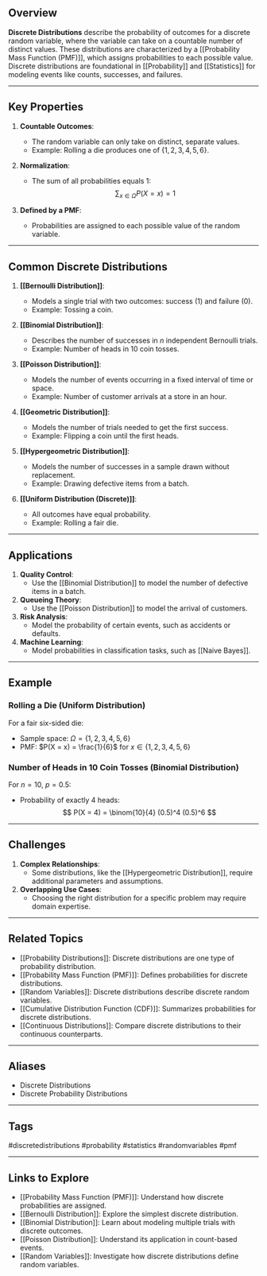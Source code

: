 ## Overview
**Discrete Distributions** describe the probability of outcomes for a discrete random variable, where the variable can take on a countable number of distinct values. These distributions are characterized by a [[Probability Mass Function (PMF)]], which assigns probabilities to each possible value. Discrete distributions are foundational in [[Probability]] and [[Statistics]] for modeling events like counts, successes, and failures.

---

## Key Properties

1. **Countable Outcomes**:
   - The random variable can only take on distinct, separate values.
   - Example: Rolling a die produces one of $\{1, 2, 3, 4, 5, 6\}$.

2. **Normalization**:
   - The sum of all probabilities equals 1:
     $$
     \sum_{x \in \Omega} P(X = x) = 1
     $$

3. **Defined by a PMF**:
   - Probabilities are assigned to each possible value of the random variable.

---

## Common Discrete Distributions

1. **[[Bernoulli Distribution]]**:
   - Models a single trial with two outcomes: success (1) and failure (0).
   - Example: Tossing a coin.

2. **[[Binomial Distribution]]**:
   - Describes the number of successes in $n$ independent Bernoulli trials.
   - Example: Number of heads in 10 coin tosses.

3. **[[Poisson Distribution]]**:
   - Models the number of events occurring in a fixed interval of time or space.
   - Example: Number of customer arrivals at a store in an hour.

4. **[[Geometric Distribution]]**:
   - Models the number of trials needed to get the first success.
   - Example: Flipping a coin until the first heads.

5. **[[Hypergeometric Distribution]]**:
   - Models the number of successes in a sample drawn without replacement.
   - Example: Drawing defective items from a batch.

6. **[[Uniform Distribution (Discrete)]]**:
   - All outcomes have equal probability.
   - Example: Rolling a fair die.

---

## Applications

1. **Quality Control**:
   - Use the [[Binomial Distribution]] to model the number of defective items in a batch.
2. **Queueing Theory**:
   - Use the [[Poisson Distribution]] to model the arrival of customers.
3. **Risk Analysis**:
   - Model the probability of certain events, such as accidents or defaults.
4. **Machine Learning**:
   - Model probabilities in classification tasks, such as [[Naive Bayes]].

---

## Example

### Rolling a Die (Uniform Distribution)
For a fair six-sided die:
- Sample space: $\Omega = \{1, 2, 3, 4, 5, 6\}$
- PMF: $P(X = x) = \frac{1}{6}$ for $x \in \{1, 2, 3, 4, 5, 6\}$

### Number of Heads in 10 Coin Tosses (Binomial Distribution)
For $n = 10$, $p = 0.5$:
- Probability of exactly 4 heads:
  $$
  P(X = 4) = \binom{10}{4} (0.5)^4 (0.5)^6
  $$

---

## Challenges

1. **Complex Relationships**:
   - Some distributions, like the [[Hypergeometric Distribution]], require additional parameters and assumptions.
2. **Overlapping Use Cases**:
   - Choosing the right distribution for a specific problem may require domain expertise.

---

## Related Topics

- [[Probability Distributions]]: Discrete distributions are one type of probability distribution.
- [[Probability Mass Function (PMF)]]: Defines probabilities for discrete distributions.
- [[Random Variables]]: Discrete distributions describe discrete random variables.
- [[Cumulative Distribution Function (CDF)]]: Summarizes probabilities for discrete distributions.
- [[Continuous Distributions]]: Compare discrete distributions to their continuous counterparts.

---

## Aliases
- Discrete Distributions
- Discrete Probability Distributions

---

## Tags
#discretedistributions #probability #statistics #randomvariables #pmf

---

## Links to Explore
- [[Probability Mass Function (PMF)]]: Understand how discrete probabilities are assigned.
- [[Bernoulli Distribution]]: Explore the simplest discrete distribution.
- [[Binomial Distribution]]: Learn about modeling multiple trials with discrete outcomes.
- [[Poisson Distribution]]: Understand its application in count-based events.
- [[Random Variables]]: Investigate how discrete distributions define random variables.